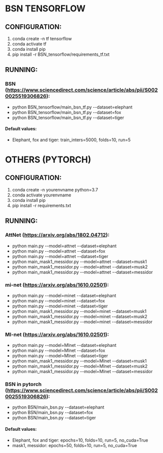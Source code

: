 # BSN TENSORFLOW
## CONFIGURATION:
1. conda create -n tf tensorflow
2. conda activate tf
3. conda install pip
4. pip install -r BSN_tensorflow/requirements_tf.txt

## RUNNING:
### BSN (https://www.sciencedirect.com/science/article/abs/pii/S0020025519306826):
- python BSN_tensorflow/main_bsn_tf.py --dataset=elephant
- python BSN_tensorflow/main_bsn_tf.py --dataset=fox
- python BSN_tensorflow/main_bsn_tf.py --dataset=tiger

#### Default values: 
- Elephant, fox and tiger: train_inters=5000, folds=10, run=5

# OTHERS (PYTORCH)
## CONFIGURATION:
1. conda create -n yourenvname python=3.7
2. conda activate yourenvname
3. conda install pip
4. pip install -r requirements.txt

## RUNNING:
### AttNet (https://arxiv.org/abs/1802.04712):
- python main.py --model=attnet --dataset=elephant
- python main.py --model=attnet --dataset=fox
- python main.py --model=attnet --dataset=tiger
- python main_mask1_messidor.py --model=attnet --dataset=musk1
- python main_mask1_messidor.py --model=attnet --dataset=musk2
- python main_mask1_messidor.py --model=attnet --dataset=messidor

### mi-net (https://arxiv.org/abs/1610.02501):
- python main.py --model=minet --dataset=elephant
- python main.py --model=minet --dataset=fox
- python main.py --model=minet --dataset=tiger
- python main_mask1_messidor.py --model=minet --dataset=musk1
- python main_mask1_messidor.py --model=minet --dataset=musk2
- python main_mask1_messidor.py --model=minet --dataset=messidor

### MI-net (https://arxiv.org/abs/1610.02501):
- python main.py --model=MInet --dataset=elephant
- python main.py --model=MInet --dataset=fox
- python main.py --model=MInet --dataset=tiger
- python main_mask1_messidor.py --model=MInet --dataset=musk1
- python main_mask1_messidor.py --model=MInet --dataset=musk2
- python main_mask1_messidor.py --model=MInet --dataset=messidor

### BSN in pytorch (https://www.sciencedirect.com/science/article/abs/pii/S0020025519306826):
- python BSN/main_bsn.py --dataset=elephant
- python BSN/main_bsn.py --dataset=fox
- python BSN/main_bsn.py --dataset=tiger

#### Default values: 
- Elephant, fox and tiger: epochs=10, folds=10, run=5, no_cuda=True
- mask1, messidor: epochs=50, folds=10, run=5, no_cuda=True
